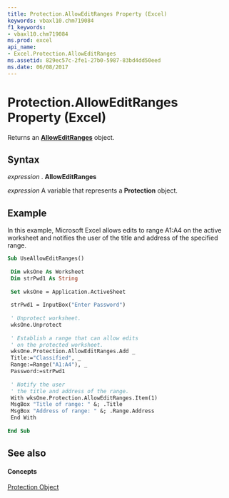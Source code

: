 ```yaml
---
title: Protection.AllowEditRanges Property (Excel)
keywords: vbaxl10.chm719084
f1_keywords:
- vbaxl10.chm719084
ms.prod: excel
api_name:
- Excel.Protection.AllowEditRanges
ms.assetid: 829ec57c-2fe1-27b0-5987-83bd4dd50eed
ms.date: 06/08/2017
---
```



# Protection.AllowEditRanges Property (Excel)

Returns an **[AllowEditRanges](alloweditranges-object-excel.md)** object.


## Syntax

 _expression_ . **AllowEditRanges**

 _expression_ A variable that represents a **Protection** object.


## Example

In this example, Microsoft Excel allows edits to range A1:A4 on the active worksheet and notifies the user of the title and address of the specified range.


```vb
Sub UseAllowEditRanges() 
 
 Dim wksOne As Worksheet 
 Dim strPwd1 As String 
 
 Set wksOne = Application.ActiveSheet 
 
 strPwd1 = InputBox("Enter Password") 
 
 ' Unprotect worksheet. 
 wksOne.Unprotect 
 
 ' Establish a range that can allow edits 
 ' on the protected worksheet. 
 wksOne.Protection.AllowEditRanges.Add _ 
 Title:="Classified", _ 
 Range:=Range("A1:A4"), _ 
 Password:=strPwd1 
 
 ' Notify the user 
 ' the title and address of the range. 
 With wksOne.Protection.AllowEditRanges.Item(1) 
 MsgBox "Title of range: " &; .Title 
 MsgBox "Address of range: " &; .Range.Address 
 End With 
 
End Sub
```


## See also


#### Concepts


[Protection Object](protection-object-excel.md)

